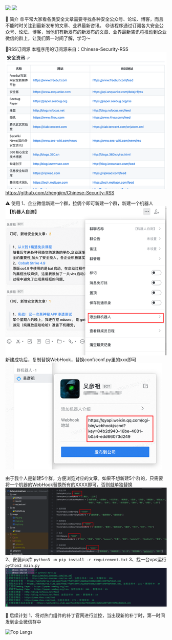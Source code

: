 ![](https://img.shields.io/badge/python-3.x-brightgreen)
![](https://img.shields.io/badge/用途-安全文章企业微信订阅-blue)

:purple_heart: 简介
:rage:平常大家看各类安全文章需要寻找各种安全公众号、论坛、博客，而且不能时时关注到最新发布的文章、业界最新咨讯。
:smile:该程序通过订阅各大安全公众号、论坛、博客，当他们有新发布的新发布的文章、业界最新咨讯将推动到企业微信的群上，让我们第一时间了解，学习～


:bookmark_tabs:RSS订阅源
本程序用的订阅源来自：Chinese-Security-RSS
![img.png](image/img.png)
https://github.com/zhengjim/Chinese-Security-RSS

:warning: 使用
1、企业微信新建一个群，拉俩个即可新建一个群，新建一个机器人
![img.png](image/img2.png)
新建成功后，复制替换WebHook，替换conf/conf.py里的xxx即可
![img.png](image/img3.png)

由于我个人是新建5个群，方便浏览对应的文章。如果不想新建5个群的，只需要将一个机器的WebHook替换所有的XXXX即可，否则就单独替换
![img.png](image/img4.png)
2、安装pip库 `python3 -m pip install -r requirement.txt`
3、找一台vps运行 `python3 main.py`
![img.png](image/img5.png)

:vertical_traffic_light: 后续计划
1、将对热门组件的补丁官网进行监控，当出现新的补丁时，第一时间发到企业微信群中

![Top Langs](https://github-readme-stats.vercel.app/api/top-langs/?username=shuanx&layout=compact&theme=tokyonight)